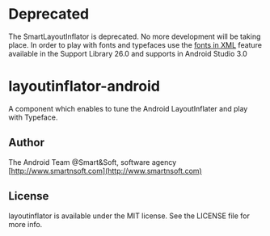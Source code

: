 # Deprecated
The SmartLayoutInflator is deprecated. No more development will be taking place. In order to play with fonts and typefaces use the [fonts in XML](https://developer.android.com/guide/topics/ui/look-and-feel/fonts-in-xml.html) feature available in the Support Library 26.0 and supports in Android Studio 3.0

# layoutinflator-android
A component which enables to tune the Android LayoutInflater and play with Typeface.

## Author

The Android Team @Smart&Soft, software agency [http://www.smartnsoft.com](http://www.smartnsoft.com)

## License

layoutinflator is available under the MIT license. See the LICENSE file for more info.


